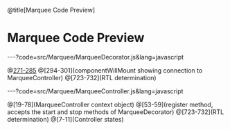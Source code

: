 @title[Marquee Code Preview]
# Marquee Code Preview

---?code=src/Marquee/MarqueeDecorator.js&lang=javascript

@[271-285](Constructor)
@[294-301](componentWillMount showing connection to MarqueeController)
@[723-732](RTL determination)

---?code=src/Marquee/MarqueeController.js&lang=javascript

@[19-78](MarqueeController context object)
@[53-59](register method, accepts the start and stop methods of MarqueeDecorator)
@[723-732](RTL determination)
@[7-11](Controller states)